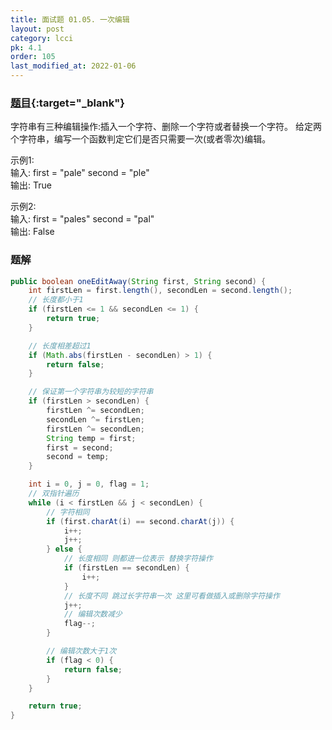```yaml
---
title: 面试题 01.05. 一次编辑
layout: post
category: lcci
pk: 4.1
order: 105
last_modified_at: 2022-01-06
---
```


### [题目](https://leetcode.cn/one-away-lcci/){:target="_blank"}

字符串有三种编辑操作:插入一个字符、删除一个字符或者替换一个字符。 
给定两个字符串，编写一个函数判定它们是否只需要一次(或者零次)编辑。

示例1:  
输入: first = "pale" second = "ple"  
输出: True

示例2:  
输入: first = "pales" second = "pal"  
输出: False

### 题解

```java
public boolean oneEditAway(String first, String second) {
    int firstLen = first.length(), secondLen = second.length();
    // 长度都小于1
    if (firstLen <= 1 && secondLen <= 1) {
        return true;
    }

    // 长度相差超过1
    if (Math.abs(firstLen - secondLen) > 1) {
        return false;
    }

    // 保证第一个字符串为较短的字符串
    if (firstLen > secondLen) {
        firstLen ^= secondLen;
        secondLen ^= firstLen;
        firstLen ^= secondLen;
        String temp = first;
        first = second;
        second = temp;
    }

    int i = 0, j = 0, flag = 1;
    // 双指针遍历
    while (i < firstLen && j < secondLen) {
        // 字符相同
        if (first.charAt(i) == second.charAt(j)) {
            i++;
            j++;
        } else {
            // 长度相同 则都进一位表示 替换字符操作
            if (firstLen == secondLen) {
                i++;
            }
            // 长度不同 跳过长字符串一次 这里可看做插入或删除字符操作
            j++;
            // 编辑次数减少
            flag--;
        }

        // 编辑次数大于1次
        if (flag < 0) {
            return false;
        }
    }

    return true;
}
```